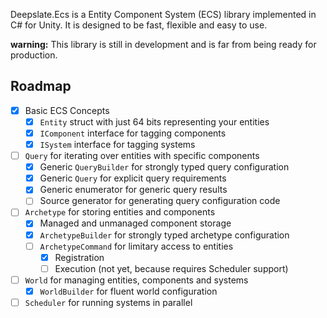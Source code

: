 Deepslate.Ecs is a Entity Component System (ECS) library implemented in C# for Unity.
It is designed to be fast, flexible and easy to use.

**warning:** This library is still in development and is far from being ready for production.

## Roadmap
- [X] Basic ECS Concepts
  - [x] `Entity` struct with just 64 bits representing your entities
  - [x] `IComponent` interface for tagging components
  - [x] `ISystem` interface for tagging systems
- [ ] `Query` for iterating over entities with specific components
  - [x] Generic `QueryBuilder` for strongly typed query configuration
  - [x] Generic `Query` for explicit query requirements 
  - [x] Generic enumerator for generic query results
  - [ ] Source generator for generating query configuration code
- [ ] `Archetype` for storing entities and components
  - [x] Managed and unmanaged component storage
  - [x] `ArchetypeBuilder` for strongly typed archetype configuration
  - [ ] `ArchetypeCommand` for limitary access to entities
    - [x] Registration
    - [ ] Execution (not yet, because requires Scheduler support)
- [ ] `World` for managing entities, components and systems
  - [x] `WorldBuilder` for fluent world configuration
- [ ] `Scheduler` for running systems in parallel
